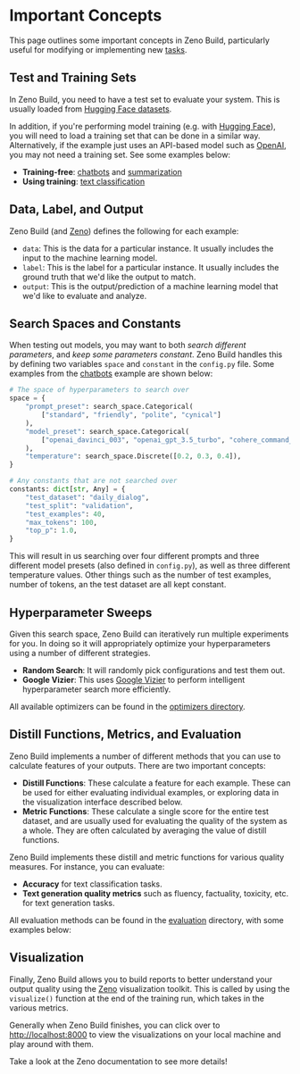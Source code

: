 # Important Concepts

This page outlines some important concepts in Zeno Build, particularly useful
for modifying or implementing new [tasks](/tasks/README.md).

## Test and Training Sets

In Zeno Build, you need to have a test set to evaluate your system. This is
usually loaded from [Hugging Face datasets](https://huggingface.co/datasets).

In addition, if you're performing model training (e.g. with
[Hugging Face](https://huggingface.co/)), you will
need to load a training set that can be done in a similar way. Alternatively,
if the example just uses an API-based model such as
[OpenAI](https://openai.com/), you may not need a training set. See some
examples below:

* **Training-free**: [chatbots](chatbot/) and [summarization](summarization/)
* **Using training**: [text classification](text_classification/)

## Data, Label, and Output

Zeno Build (and [Zeno](https://zenoml.com)) defines the following for each example:

* `data`: This is the data for a particular instance. It usually includes the
    input to the machine learning model.
* `label`: This is the label for a particular instance. It usually includes the
    ground truth that we'd like the output to match.
* `output`: This is the output/prediction of a machine learning model that we'd
    like to evaluate and analyze.

## Search Spaces and Constants

When testing out models, you may want to both *search different parameters*,
and *keep some parameters constant*. Zeno Build handles this by defining two
variables `space` and `constant` in the `config.py` file. Some examples from
the [chatbots](chatbot/) example are shown below:

```python
# The space of hyperparameters to search over
space = {
    "prompt_preset": search_space.Categorical(
        ["standard", "friendly", "polite", "cynical"]
    ),
    "model_preset": search_space.Categorical(
        ["openai_davinci_003", "openai_gpt_3.5_turbo", "cohere_command_xlarge"]
    ),
    "temperature": search_space.Discrete([0.2, 0.3, 0.4]),
}

# Any constants that are not searched over
constants: dict[str, Any] = {
    "test_dataset": "daily_dialog",
    "test_split": "validation",
    "test_examples": 40,
    "max_tokens": 100,
    "top_p": 1.0,
}
```

This will result in us searching over four different prompts and three
different model presets (also defined in `config.py`), as well as three
different temperature values. Other things
such as the number of test examples, number of tokens, an the test dataset are
all kept constant.

## Hyperparameter Sweeps

Given this search space, Zeno Build can iteratively run multiple experiments
for you. In doing so it will appropriately optimize your hyperparameters using
a number of different strategies.

* **Random Search**: It will randomly pick configurations and test them out.
* **Google Vizier**: This uses
  [Google Vizier](https://github.com/google/vizier) to perform intelligent
  hyperparameter search more efficiently.

All available optimizers can be found in the
[optimizers directory](/zeno_build/optimizers/).

## Distill Functions, Metrics, and Evaluation

Zeno Build implements a number of different methods that you can use to
calculate features of your outputs. There are two important concepts:

* **Distill Functions**: These calculate a feature for each example. These can
  be used for either evaluating individual examples, or exploring data in the
  visualization interface described below.
* **Metric Functions**: These calculate a single score for the entire test
  dataset, and are usually used for evaluating the quality of the system as a
  whole. They are often calculated by averaging the value of distill functions.

Zeno Build implements these distill and metric functions for various quality
measures. For instance, you can evaluate:

* **Accuracy** for text classification tasks.
* **Text generation quality metrics** such as fluency, factuality, toxicity,
  etc. for text generation tasks.

All evaluation methods can be found in the
[evaluation](/zeno_build/evaluation/) directory, with some examples below:

## Visualization

Finally, Zeno Build allows you to build reports to better understand your
output quality using the [Zeno](https://zenoml.com) visualization toolkit.
This is called by using the `visualize()` function at the end of the
training run, which takes in the various metrics.

Generally when Zeno Build finishes, you can click over to
[http://localhost:8000](http://localhost:8000) to view the visualizations on
your local machine and play around with them.

Take a look at the Zeno documentation to see more details!

